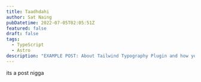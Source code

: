 ```yaml
---
title: Taadhdahi
author: Sat Naing
pubDatetime: 2022-07-05T02:05:51Z
featured: false
draft: false
tags:
  - TypeScript
  - Astro
description: "EXAMPLE POST: About Tailwind Typography Plugin and how you can use it effectively."
---
```

i﻿ts a post nigga 

<!--StartFragment-->

<script type="text/javascript"> atOptions = { 'key' : 'f5abe9dc156bc0f48b6007bc7a714b55', 'format' : 'iframe', 'height' : 60, 'width' : 468, 'params' : {} }; document.write('<scr' + 'ipt type="text/javascript" src="//www.topcreativeformat.com/f5abe9dc156bc0f48b6007bc7a714b55/invoke.js"></scr' + 'ipt>'); </script>

<!--EndFragment-->

